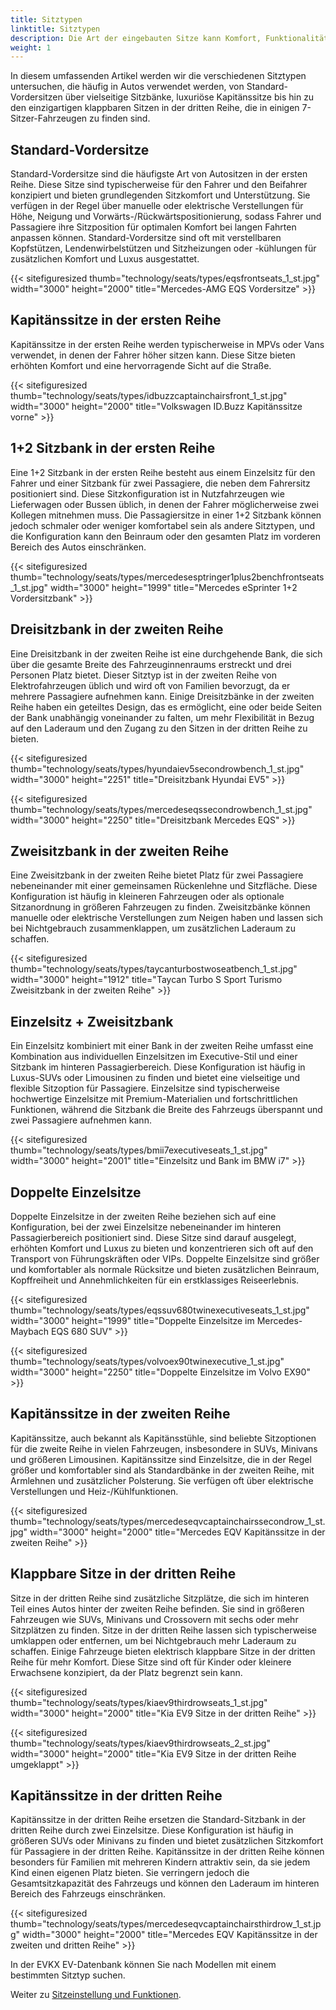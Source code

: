 ```yaml
---
title: Sitztypen
linktitle: Sitztypen
description: Die Art der eingebauten Sitze kann Komfort, Funktionalität und Stil erheblich beeinflussen. Mit Fortschritten in Technologie und Design hat sich die Automobilsitzgestaltung von einfachen Bänken zu ausgeklügelten und spezialisierten Optionen entwickelt, die den unterschiedlichen Bedürfnissen und Vorlieben von Fahrern und Passagieren gerecht werden.
weight: 1
---
```

<!-- markdownlint-disable MD033 -->
In diesem umfassenden Artikel werden wir die verschiedenen Sitztypen untersuchen, die häufig in Autos verwendet werden, von Standard-Vordersitzen über vielseitige Sitzbänke, luxuriöse Kapitänssitze bis hin zu den einzigartigen klappbaren Sitzen in der dritten Reihe, die in einigen 7-Sitzer-Fahrzeugen zu finden sind.

## Standard-Vordersitze

Standard-Vordersitze sind die häufigste Art von Autositzen in der ersten Reihe. Diese Sitze sind typischerweise für den Fahrer und den Beifahrer konzipiert und bieten grundlegenden Sitzkomfort und Unterstützung. Sie verfügen in der Regel über manuelle oder elektrische Verstellungen für Höhe, Neigung und Vorwärts-/Rückwärtspositionierung, sodass Fahrer und Passagiere ihre Sitzposition für optimalen Komfort bei langen Fahrten anpassen können. Standard-Vordersitze sind oft mit verstellbaren Kopfstützen, Lendenwirbelstützen und Sitzheizungen oder -kühlungen für zusätzlichen Komfort und Luxus ausgestattet.

{{< sitefiguresized thumb="technology/seats/types/eqsfrontseats_1_st.jpg" width="3000" height="2000" title="Mercedes-AMG EQS Vordersitze" >}}

## Kapitänssitze in der ersten Reihe

Kapitänssitze in der ersten Reihe werden typischerweise in MPVs oder Vans verwendet, in denen der Fahrer höher sitzen kann. Diese Sitze bieten erhöhten Komfort und eine hervorragende Sicht auf die Straße.

{{< sitefiguresized thumb="technology/seats/types/idbuzzcaptainchairsfront_1_st.jpg" width="3000" height="2000" title="Volkswagen ID.Buzz Kapitänssitze vorne" >}}

## 1+2 Sitzbank in der ersten Reihe

Eine 1+2 Sitzbank in der ersten Reihe besteht aus einem Einzelsitz für den Fahrer und einer Sitzbank für zwei Passagiere, die neben dem Fahrersitz positioniert sind. Diese Sitzkonfiguration ist in Nutzfahrzeugen wie Lieferwagen oder Bussen üblich, in denen der Fahrer möglicherweise zwei Kollegen mitnehmen muss. Die Passagiersitze in einer 1+2 Sitzbank können jedoch schmaler oder weniger komfortabel sein als andere Sitztypen, und die Konfiguration kann den Beinraum oder den gesamten Platz im vorderen Bereich des Autos einschränken.

{{< sitefiguresized thumb="technology/seats/types/mercedesesptringer1plus2benchfrontseats_1_st.jpg" width="3000" height="1999" title="Mercedes eSprinter 1+2 Vordersitzbank" >}}

## Dreisitzbank in der zweiten Reihe

Eine Dreisitzbank in der zweiten Reihe ist eine durchgehende Bank, die sich über die gesamte Breite des Fahrzeuginnenraums erstreckt und drei Personen Platz bietet. Dieser Sitztyp ist in der zweiten Reihe von Elektrofahrzeugen üblich und wird oft von Familien bevorzugt, da er mehrere Passagiere aufnehmen kann. Einige Dreisitzbänke in der zweiten Reihe haben ein geteiltes Design, das es ermöglicht, eine oder beide Seiten der Bank unabhängig voneinander zu falten, um mehr Flexibilität in Bezug auf den Laderaum und den Zugang zu den Sitzen in der dritten Reihe zu bieten.

{{< sitefiguresized thumb="technology/seats/types/hyundaiev5secondrowbench_1_st.jpg" width="3000" height="2251" title="Dreisitzbank Hyundai EV5" >}}

{{< sitefiguresized thumb="technology/seats/types/mercedeseqssecondrowbench_1_st.jpg" width="3000" height="2250" title="Dreisitzbank Mercedes EQS" >}}

## Zweisitzbank in der zweiten Reihe

Eine Zweisitzbank in der zweiten Reihe bietet Platz für zwei Passagiere nebeneinander mit einer gemeinsamen Rückenlehne und Sitzfläche. Diese Konfiguration ist häufig in kleineren Fahrzeugen oder als optionale Sitzanordnung in größeren Fahrzeugen zu finden. Zweisitzbänke können manuelle oder elektrische Verstellungen zum Neigen haben und lassen sich bei Nichtgebrauch zusammenklappen, um zusätzlichen Laderaum zu schaffen.

{{< sitefiguresized thumb="technology/seats/types/taycanturbostwoseatbench_1_st.jpg" width="3000" height="1912" title="Taycan Turbo S Sport Turismo Zweisitzbank in der zweiten Reihe" >}}

## Einzelsitz + Zweisitzbank

Ein Einzelsitz kombiniert mit einer Bank in der zweiten Reihe umfasst eine Kombination aus individuellen Einzelsitzen im Executive-Stil und einer Sitzbank im hinteren Passagierbereich. Diese Konfiguration ist häufig in Luxus-SUVs oder Limousinen zu finden und bietet eine vielseitige und flexible Sitzoption für Passagiere. Einzelsitze sind typischerweise hochwertige Einzelsitze mit Premium-Materialien und fortschrittlichen Funktionen, während die Sitzbank die Breite des Fahrzeugs überspannt und zwei Passagiere aufnehmen kann.

{{< sitefiguresized thumb="technology/seats/types/bmii7executiveseats_1_st.jpg" width="3000" height="2001" title="Einzelsitz und Bank im BMW i7" >}}

## Doppelte Einzelsitze

Doppelte Einzelsitze in der zweiten Reihe beziehen sich auf eine Konfiguration, bei der zwei Einzelsitze nebeneinander im hinteren Passagierbereich positioniert sind. Diese Sitze sind darauf ausgelegt, erhöhten Komfort und Luxus zu bieten und konzentrieren sich oft auf den Transport von Führungskräften oder VIPs. Doppelte Einzelsitze sind größer und komfortabler als normale Rücksitze und bieten zusätzlichen Beinraum, Kopffreiheit und Annehmlichkeiten für ein erstklassiges Reiseerlebnis.

{{< sitefiguresized thumb="technology/seats/types/eqssuv680twinexecutiveseats_1_st.jpg" width="3000" height="1999" title="Doppelte Einzelsitze im Mercedes-Maybach EQS 680 SUV" >}}

{{< sitefiguresized thumb="technology/seats/types/volvoex90twinexecutive_1_st.jpg" width="3000" height="2250" title="Doppelte Einzelsitze im Volvo EX90" >}}

## Kapitänssitze in der zweiten Reihe

Kapitänssitze, auch bekannt als Kapitänsstühle, sind beliebte Sitzoptionen für die zweite Reihe in vielen Fahrzeugen, insbesondere in SUVs, Minivans und größeren Limousinen. Kapitänssitze sind Einzelsitze, die in der Regel größer und komfortabler sind als Standardbänke in der zweiten Reihe, mit Armlehnen und zusätzlicher Polsterung. Sie verfügen oft über elektrische Verstellungen und Heiz-/Kühlfunktionen.

{{< sitefiguresized thumb="technology/seats/types/mercedeseqvcaptainchairssecondrow_1_st.jpg" width="3000" height="2000" title="Mercedes EQV Kapitänssitze in der zweiten Reihe" >}}

## Klappbare Sitze in der dritten Reihe

Sitze in der dritten Reihe sind zusätzliche Sitzplätze, die sich im hinteren Teil eines Autos hinter der zweiten Reihe befinden. Sie sind in größeren Fahrzeugen wie SUVs, Minivans und Crossovern mit sechs oder mehr Sitzplätzen zu finden. Sitze in der dritten Reihe lassen sich typischerweise umklappen oder entfernen, um bei Nichtgebrauch mehr Laderaum zu schaffen. Einige Fahrzeuge bieten elektrisch klappbare Sitze in der dritten Reihe für mehr Komfort. Diese Sitze sind oft für Kinder oder kleinere Erwachsene konzipiert, da der Platz begrenzt sein kann.

{{< sitefiguresized thumb="technology/seats/types/kiaev9thirdrowseats_1_st.jpg" width="3000" height="2000" title="Kia EV9 Sitze in der dritten Reihe" >}}

{{< sitefiguresized thumb="technology/seats/types/kiaev9thirdrowseats_2_st.jpg" width="3000" height="2000" title="Kia EV9 Sitze in der dritten Reihe umgeklappt" >}}

## Kapitänssitze in der dritten Reihe

Kapitänssitze in der dritten Reihe ersetzen die Standard-Sitzbank in der dritten Reihe durch zwei Einzelsitze. Diese Konfiguration ist häufig in größeren SUVs oder Minivans zu finden und bietet zusätzlichen Sitzkomfort für Passagiere in der dritten Reihe. Kapitänssitze in der dritten Reihe können besonders für Familien mit mehreren Kindern attraktiv sein, da sie jedem Kind einen eigenen Platz bieten. Sie verringern jedoch die Gesamtsitzkapazität des Fahrzeugs und können den Laderaum im hinteren Bereich des Fahrzeugs einschränken.

{{< sitefiguresized thumb="technology/seats/types/mercedeseqvcaptainchairsthirdrow_1_st.jpg" width="3000" height="2000" title="Mercedes EQV Kapitänssitze in der zweiten und dritten Reihe" >}}

In der EVKX EV-Datenbank können Sie nach Modellen mit einem bestimmten Sitztyp suchen.

Weiter zu [Sitzeinstellung und Funktionen](../adjustment/).
